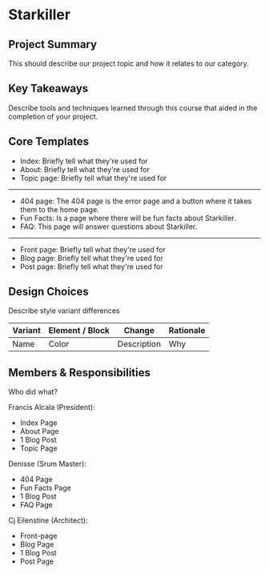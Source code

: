 # Starkiller

## Project Summary

This should describe our project topic and how it relates to our category.

## Key Takeaways

Describe tools and techniques learned through this course that aided in the completion of your project.

## Core Templates

- Index: Briefly tell what they're used for
- About: Briefly tell what they're used for
- Topic page: Briefly tell what they're used for

---

- 404 page: The 404 page is the error page and a button where it takes them to the home page.
- Fun Facts: Is a page where there will be fun facts about Starkiller.
- FAQ: This page will answer questions about Starkiller.

---

- Front page: Briefly tell what they're used for
- Blog page: Briefly tell what they're used for
- Post page: Briefly tell what they're used for

## Design Choices

Describe style variant differences

| Variant | Element / Block | Change      | Rationale |
| ------- | --------------- | ----------- | --------- |
| Name    | Color           | Description | Why       |

## Members & Responsibilities

Who did what?

Francis Alcala (President):

- Index Page
- About Page
- 1 Blog Post
- Topic Page

Denisse (Srum Master):

- 404 Page
- Fun Facts Page
- 1 Blog Post
- FAQ Page

Cj Eilenstine (Architect):

- Front-page
- Blog Page
- 1 Blog Post
- Post Page
